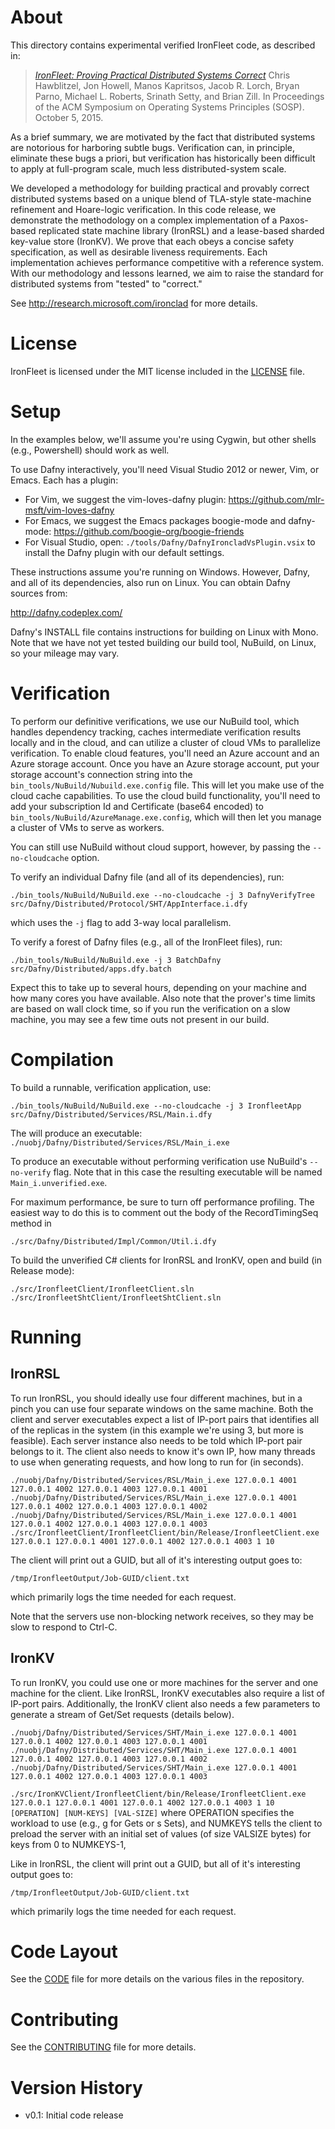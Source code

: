 # About

This directory contains experimental verified IronFleet code,
as described in:

>  [_IronFleet: Proving Practical Distributed Systems Correct_](http://research.microsoft.com/apps/pubs/default.aspx?id=255833)
>  Chris Hawblitzel, Jon Howell, Manos Kapritsos, Jacob R. Lorch, 
>  Bryan Parno, Michael L. Roberts, Srinath Setty, and Brian Zill.
>  In Proceedings of the ACM Symposium on Operating Systems Principles (SOSP).
>  October 5, 2015.

As a brief summary, we are motivated by the fact that distributed systems are notorious
for harboring subtle bugs.  Verification can, in principle, eliminate these bugs a priori,
but verification has historically been difficult to apply at full-program scale, much less
distributed-system scale.

We developed a methodology for building practical and provably correct distributed systems
based on a unique blend of TLA-style state-machine refinement and Hoare-logic
verification.  In this code release, we demonstrate the methodology on a complex
implementation of a Paxos-based replicated state machine library (IronRSL) and a
lease-based sharded key-value store (IronKV).  We prove that each obeys a concise safety
specification, as well as desirable liveness requirements.  Each implementation achieves
performance competitive with a reference system.  With our methodology and lessons
learned, we aim to raise the standard for distributed systems from "tested" to "correct."

See http://research.microsoft.com/ironclad for more details.

# License

IronFleet is licensed under the MIT license included in the [LICENSE](./LICENSE) file.

# Setup

In the examples below, we'll assume you're using Cygwin, but other shells (e.g.,
Powershell) should work as well.  

To use Dafny interactively, you'll need Visual Studio 2012 or newer, Vim, or Emacs.
Each has a plugin:
  - For Vim, we suggest the vim-loves-dafny plugin:
      https://github.com/mlr-msft/vim-loves-dafny
  - For Emacs, we suggest the Emacs packages boogie-mode and dafny-mode:
      https://github.com/boogie-org/boogie-friends
  - For Visual Studio, open:
      `./tools/Dafny/DafnyIroncladVsPlugin.vsix`
    to install the Dafny plugin with our default settings.
    
These instructions assume you're running on Windows.  However, Dafny, and all of its
dependencies, also run on Linux.  You can obtain Dafny sources from:

  http://dafny.codeplex.com/

Dafny's INSTALL file contains instructions for building on Linux with Mono.  Note that we have
not yet tested building our build tool, NuBuild, on Linux, so your mileage may vary.

# Verification

To perform our definitive verifications, we use our NuBuild tool, which handles dependency
tracking, caches intermediate verification results locally and in the cloud, and can
utilize a cluster of cloud VMs to parallelize verification.  To enable cloud features,
you'll need an Azure account and an Azure storage account.  Once you have an Azure storage
account, put your storage account's connection string into the
`bin_tools/NuBuild/Nubuild.exe.config` file.  This will let you make use of the cloud
cache capabilities.  To use the cloud build functionality, you'll need to add your
subscription Id and Certificate (base64 encoded) to
`bin_tools/NuBuild/AzureManage.exe.config`, which will then let you manage a cluster of
VMs to serve as workers.

You can still use NuBuild without cloud support, however, by passing the `--no-cloudcache` option.

To verify an individual Dafny file (and all of its dependencies), run:

  `./bin_tools/NuBuild/NuBuild.exe --no-cloudcache -j 3 DafnyVerifyTree src/Dafny/Distributed/Protocol/SHT/AppInterface.i.dfy`

which uses the `-j` flag to add 3-way local parallelism.

To verify a forest of Dafny files (e.g., all of the IronFleet files), run:

  `./bin_tools/NuBuild/NuBuild.exe -j 3 BatchDafny src/Dafny/Distributed/apps.dfy.batch`

Expect this to take up to several hours, depending on your machine and how many cores you
have available.  Also note that the prover's time limits are based on wall clock time, so
if you run the verification on a slow machine, you may see a few time outs not present in
our build.

# Compilation

To build a runnable, verification application, use:

  `./bin_tools/NuBuild/NuBuild.exe --no-cloudcache -j 3 IronfleetApp src/Dafny/Distributed/Services/RSL/Main.i.dfy`

The will produce an executable:
  `./nuobj/Dafny/Distributed/Services/RSL/Main_i.exe`

To produce an executable without performing verification use NuBuild's `--no-verify` flag.
Note that in this case the resulting executable will be named `Main_i.unverified.exe`.

For maximum performance, be sure to turn off performance profiling.  The easiest way
to do this is to comment out the body of the RecordTimingSeq method in  

  `./src/Dafny/Distributed/Impl/Common/Util.i.dfy`

To build the unverified C# clients for IronRSL and IronKV, open and build (in Release mode):

  `./src/IronfleetClient/IronfleetClient.sln`
  `./src/IronfleetShtClient/IronfleetShtClient.sln`

# Running

## IronRSL

To run IronRSL, you should ideally use four different machines, but in a pinch you can use
four separate windows on the same machine. Both the client and server executables expect a
list of IP-port pairs that identifies all of the replicas in the system (in this example
we're using 3, but more is feasible).  Each server instance also needs to be told which
IP-port pair belongs to it.  The client also needs to know it's own IP, how many threads
to use when generating requests, and how long to run for (in seconds).

`./nuobj/Dafny/Distributed/Services/RSL/Main_i.exe 127.0.0.1 4001 127.0.0.1 4002 127.0.0.1 4003 127.0.0.1 4001`
`./nuobj/Dafny/Distributed/Services/RSL/Main_i.exe 127.0.0.1 4001 127.0.0.1 4002 127.0.0.1 4003 127.0.0.1 4002`
`./nuobj/Dafny/Distributed/Services/RSL/Main_i.exe 127.0.0.1 4001 127.0.0.1 4002 127.0.0.1 4003 127.0.0.1 4003`
`./src/IronfleetClient/IronfleetClient/bin/Release/IronfleetClient.exe 127.0.0.1 127.0.0.1 4001 127.0.0.1 4002 127.0.0.1 4003 1 10`

The client will print out a GUID, but all of it's interesting output goes to:

  `/tmp/IronfleetOutput/Job-GUID/client.txt`

which primarily logs the time needed for each request.

Note that the servers use non-blocking network receives, so they may be slow to respond to Ctrl-C.

## IronKV

To run IronKV, you could use one or more machines for the server and
one machine for the client. Like IronRSL, IronKV executables also
require a list of IP-port pairs. Additionally, the IronKV client also
needs a few parameters to generate a stream of Get/Set requests
(details below).

`./nuobj/Dafny/Distributed/Services/SHT/Main_i.exe 127.0.0.1 4001 127.0.0.1 4002 127.0.0.1 4003 127.0.0.1 4001`
`./nuobj/Dafny/Distributed/Services/SHT/Main_i.exe 127.0.0.1 4001 127.0.0.1 4002 127.0.0.1 4003 127.0.0.1 4002`
`./nuobj/Dafny/Distributed/Services/SHT/Main_i.exe 127.0.0.1 4001 127.0.0.1 4002 127.0.0.1 4003 127.0.0.1 4003`

`./src/IronKVClient/IronfleetClient/bin/Release/IronfleetClient.exe 127.0.0.1 127.0.0.1 4001 127.0.0.1 4002 127.0.0.1 4003 1 10 [OPERATION] [NUM-KEYS] [VAL-SIZE]`
where OPERATION specifies the workload to use (e.g., g for Gets or s
Sets), and NUMKEYS tells the client to preload the server with an
initial set of values (of size VALSIZE bytes) for keys from 0 to
NUMKEYS-1,

Like in IronRSL, the client will print out a GUID, but all of it's
interesting output goes to:

  `/tmp/IronfleetOutput/Job-GUID/client.txt`

which primarily logs the time needed for each request.


# Code Layout

See the [CODE](./CODE.md) file for more details on the various files in the repository.

# Contributing

See the [CONTRIBUTING](./CONTRIBUTING.md) file for more details.

# Version History
- v0.1:   Initial code release
